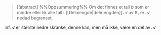 
> [!abstract] %%Oppsummering%%
Om det finnes et tall $b$ som er mindre eller lik alle tall i [[Delmengde|delmengden]] $\mathcal{A}$ av $\mathbb{R}$, er $\mathcal{A}$ nedad begrenset.

$\inf\mathcal{A}$ er største nedre skranke, denne kan, men må ikke, være en del av $\mathcal{A}$